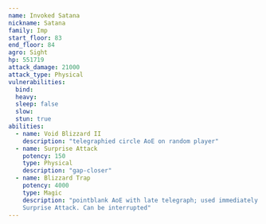 ```yaml
---
name: Invoked Satana
nickname: Satana
family: Imp
start_floor: 83
end_floor: 84
agro: Sight
hp: 551719
attack_damage: 21000
attack_type: Physical
vulnerabilities:
  bind: 
  heavy: 
  sleep: false
  slow: 
  stun: true
abilities:
  - name: Void Blizzard II
    description: "telegraphied circle AoE on random player"
  - name: Surprise Attack
    potency: 150
    type: Physical
    description: "gap-closer"
  - name: Blizzard Trap
    potency: 4000
    type: Magic
    description: "pointblank AoE with late telegraph; used immediately after
    Surprise Attack. Can be interrupted"
---
```


